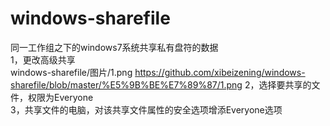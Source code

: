 # windows-sharefile
同一工作组之下的windows7系统共享私有盘符的数据  
1，更改高级共享  
        windows-sharefile/图片/1.png
        https://github.com/xibeizening/windows-sharefile/blob/master/%E5%9B%BE%E7%89%87/1.png
2，选择要共享的文件，权限为Everyone  
3，共享文件的电脑，对该共享文件属性的安全选项增添Everyone选项  
